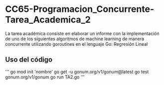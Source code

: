 # CC65-Programacion_Concurrente-Tarea_Academica_2
La tarea académica consiste en elaborar un informe con la implementación de uno de los siguientes algoritmos de machine learning de manera concurrente utilizando goroutines en el lenguaje Go: Regresión Lineal
## Uso del código
'''
go mod init 'nombre'
go get -u gonum.org/v1/gonum@latest
go test gonum.org/v1/gonum
go run TA2.go
'''
